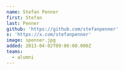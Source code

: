```yaml
---
name: Stefan Penner
first: Stefan
last: Penner
github: 'https://github.com/stefanpenner'
x: 'https://x.com/stefanpenner'
image: spenner.jpg
added: 2013-04-02T09:06:00.000Z
teams:
  - alumni
---
```

